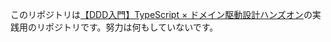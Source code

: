 このリポジトリは[【DDD入門】TypeScript × ドメイン駆動設計ハンズオン](https://zenn.dev/yamachan0625/books/ddd-hands-on)の実践用のリポジトリです。努力は何もしていないです。
